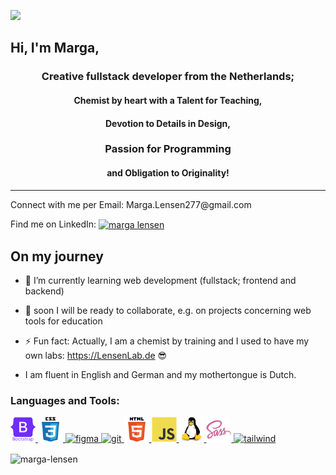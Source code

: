 ![](https://komarev.com/ghpvc/?username=marga-lensen&color=fbbf24)


<h2 >Hi, I'm Marga,</h2>
<h3 align="center">Creative fullstack developer from the Netherlands;</h3>
<h4 align="center" color="rebeccapurple">Chemist by heart with a Talent for Teaching,</h4>
<h4 align="center">Devotion to Details in Design,</h4>
<h3 align="center" color="skyblue">Passion for Programming</h3>
<h4 align="center">and Obligation to Originality!</h4>

- - -
<p color="blue">Connect with me per Email: Marga.Lensen277@gmail.com</p>
<p >Find me on LinkedIn: 
<a href="https://linkedin.com/in/marga lensen" target="blank"><img align="center" src="https://raw.githubusercontent.com/rahuldkjain/github-profile-readme-generator/master/src/images/icons/Social/linked-in-alt.svg" alt="marga lensen" height="30" width="40" /></a>
</p>


##  On my journey
- 🌱 I’m currently learning web development (fullstack; frontend and backend)

- 👯 soon I will be ready to collaborate, e.g. on projects concerning web tools for education

- ⚡ Fun fact: Actually, I am a chemist by training and I used to have my own labs: 
https://LensenLab.de 😎

- I am fluent in English and German and my mothertongue is Dutch.

<!-- - 🤔 I’m looking for help with ...
- 💬 Ask me about ...
- 📫 How to reach me: ...
- 😄 Pronouns: ... -->


<h3 align="left">Languages and Tools:</h3>
<p align="left"> <a href="https://getbootstrap.com" target="_blank" rel="noreferrer"> <img src="https://raw.githubusercontent.com/devicons/devicon/master/icons/bootstrap/bootstrap-plain-wordmark.svg" alt="bootstrap" width="40" height="40"/> </a> <a href="https://www.w3schools.com/css/" target="_blank" rel="noreferrer"> <img src="https://raw.githubusercontent.com/devicons/devicon/master/icons/css3/css3-original-wordmark.svg" alt="css3" width="40" height="40"/> </a> <a href="https://www.figma.com/" target="_blank" rel="noreferrer"> <img src="https://www.vectorlogo.zone/logos/figma/figma-icon.svg" alt="figma" width="40" height="40"/> </a> <a href="https://git-scm.com/" target="_blank" rel="noreferrer"> <img src="https://www.vectorlogo.zone/logos/git-scm/git-scm-icon.svg" alt="git" width="40" height="40"/> </a> <a href="https://www.w3.org/html/" target="_blank" rel="noreferrer"> <img src="https://raw.githubusercontent.com/devicons/devicon/master/icons/html5/html5-original-wordmark.svg" alt="html5" width="40" height="40"/> </a> <a href="https://developer.mozilla.org/en-US/docs/Web/JavaScript" target="_blank" rel="noreferrer"> <img src="https://raw.githubusercontent.com/devicons/devicon/master/icons/javascript/javascript-original.svg" alt="javascript" width="40" height="40"/> </a> <a href="https://www.linux.org/" target="_blank" rel="noreferrer"> <img src="https://raw.githubusercontent.com/devicons/devicon/master/icons/linux/linux-original.svg" alt="linux" width="40" height="40"/> </a> <a href="https://sass-lang.com" target="_blank" rel="noreferrer"> <img src="https://raw.githubusercontent.com/devicons/devicon/master/icons/sass/sass-original.svg" alt="sass" width="40" height="40"/> </a> <a href="https://tailwindcss.com/" target="_blank" rel="noreferrer"> <img src="https://www.vectorlogo.zone/logos/tailwindcss/tailwindcss-icon.svg" alt="tailwind" width="40" height="40"/> </a> </p>

<p><img align="center" src="https://github-readme-stats.vercel.app/api/top-langs?username=marga-lensen&show_icons=true&locale=en&layout=compact" alt="marga-lensen" /></p>


